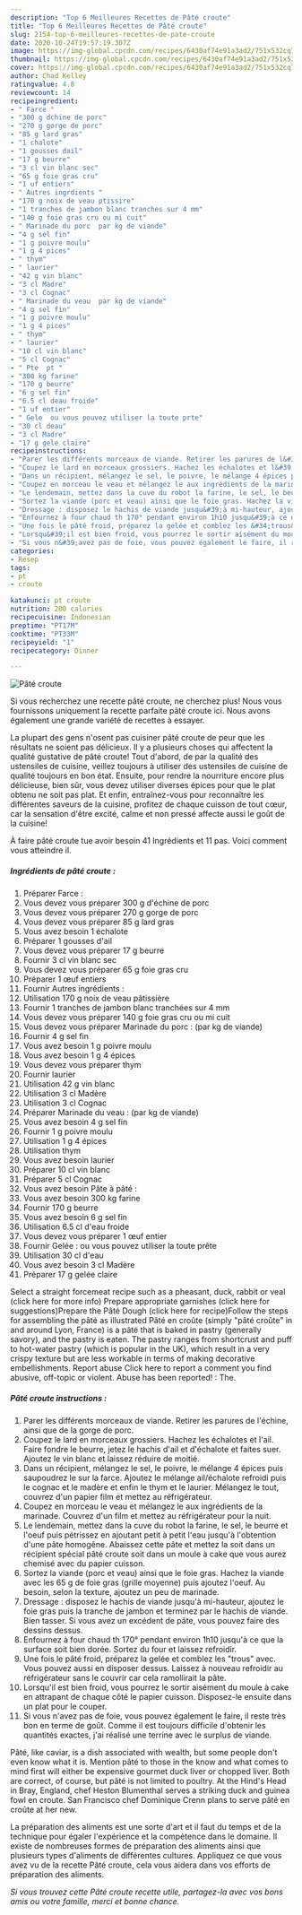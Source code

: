 ```yaml
---
description: "Top 6 Meilleures Recettes de Pâté croute"
title: "Top 6 Meilleures Recettes de Pâté croute"
slug: 2154-top-6-meilleures-recettes-de-pate-croute
date: 2020-10-24T19:57:19.307Z
image: https://img-global.cpcdn.com/recipes/6430af74e91a3ad2/751x532cq70/pate-croute-photo-principale-de-la-recette.jpg
thumbnail: https://img-global.cpcdn.com/recipes/6430af74e91a3ad2/751x532cq70/pate-croute-photo-principale-de-la-recette.jpg
cover: https://img-global.cpcdn.com/recipes/6430af74e91a3ad2/751x532cq70/pate-croute-photo-principale-de-la-recette.jpg
author: Chad Kelley
ratingvalue: 4.8
reviewcount: 14
recipeingredient:
- " Farce "
- "300 g dchine de porc"
- "270 g gorge de porc"
- "85 g lard gras"
- "1 chalote"
- "1 gousses dail"
- "17 g beurre"
- "3 cl vin blanc sec"
- "65 g foie gras cru"
- "1 uf entiers"
- " Autres ingrdients "
- "170 g noix de veau ptissire"
- "1 tranches de jambon blanc tranches sur 4 mm"
- "140 g foie gras cru ou mi cuit"
- " Marinade du porc  par kg de viande"
- "4 g sel fin"
- "1 g poivre moulu"
- "1 g 4 pices"
- " thym"
- " laurier"
- "42 g vin blanc"
- "3 cl Madre"
- "3 cl Cognac"
- " Marinade du veau  par kg de viande"
- "4 g sel fin"
- "1 g poivre moulu"
- "1 g 4 pices"
- " thym"
- " laurier"
- "10 cl vin blanc"
- "5 cl Cognac"
- " Pte  pt "
- "300 kg farine"
- "170 g beurre"
- "6 g sel fin"
- "6.5 cl deau froide"
- "1 uf entier"
- " Gele  ou vous pouvez utiliser la toute prte"
- "30 cl deau"
- "3 cl Madre"
- "17 g gele claire"
recipeinstructions:
- "Parer les différents morceaux de viande. Retirer les parures de l&#39;échine, ainsi que de la gorge de porc."
- "Coupez le lard en morceaux grossiers. Hachez les échalotes et l&#39;ail. Faire fondre le beurre, jetez le hachis d&#39;ail et d&#39;échalote et faites suer. Ajoutez le vin blanc et laissez réduire de moitié."
- "Dans un récipient, mélangez le sel, le poivre, le mélange 4 épices puis saupoudrez le sur la farce. Ajoutez le mélange ail/échalote refroidi puis le cognac et le madère et enfin le thym et le laurier. Mélangez le tout, couvrez d&#39;un papier film et mettez au réfrigérateur."
- "Coupez en morceau le veau et mélangez le aux ingrédients de la marinade. Couvrez d&#39;un film et mettez au réfrigérateur pour la nuit."
- "Le lendemain, mettez dans la cuve du robot la farine, le sel, le beurre et l&#39;oeuf puis pétrissez en ajoutant petit à petit l&#39;eau jusqu&#39;à l&#39;obtention d&#39;une pâte homogêne. Abaissez cette pâte et mettez la soit dans un récipient spécial pâté croute soit dans un moule à cake que vous aurez chemisé avec du papier cuisson."
- "Sortez la viande (porc et veau) ainsi que le foie gras. Hachez la viande avec les 65 g de foie gras (grille moyenne) puis ajoutez l&#39;oeuf. Au besoin, selon la texture, ajoutez un peu de marinade."
- "Dressage : disposez le hachis de viande jusqu&#39;à mi-hauteur, ajoutez le foie gras puis la tranche de jambon et terminez par le hachis de viande. Bien tasser. Si vous avez un excédent de pâte, vous pouvez faire des dessins dessus."
- "Enfournez à four chaud th 170° pendant environ 1h10 jusqu&#39;à ce que la surface soit bien dorée. Sortez du four et laissez refroidir."
- "Une fois le pâté froid, préparez la gelée et comblez les &#34;trous&#34; avec. Vous pouvez aussi en disposer dessus. Laissez à nouveau refroidir au réfrigérateur sans le couvrir car cela ramollirait la pâte."
- "Lorsqu&#39;il est bien froid, vous pourrez le sortir aisément du moule à cake en attrapant de chaque côté le papier cuisson. Disposez-le ensuite dans un plat pour le couper."
- "Si vous n&#39;avez pas de foie, vous pouvez également le faire, il reste très bon en terme de goût. Comme il est toujours difficile d&#39;obtenir les quantités exactes, j&#39;ai réalisé une terrine avec le surplus de viande."
categories:
- Resep
tags:
- pt
- croute

katakunci: pt croute 
nutrition: 200 calories
recipecuisine: Indonesian
preptime: "PT17M"
cooktime: "PT33M"
recipeyield: "1"
recipecategory: Dinner

---
```



![Pâté croute](https://img-global.cpcdn.com/recipes/6430af74e91a3ad2/751x532cq70/pate-croute-photo-principale-de-la-recette.jpg)

Si vous recherchez une recette pâté croute, ne cherchez plus! Nous vous fournissons uniquement la recette parfaite pâté croute ici. Nous avons également une grande variété de recettes à essayer.

La plupart des gens n'osent pas cuisiner pâté croute de peur que les résultats ne soient pas délicieux. Il y a plusieurs choses qui affectent la qualité gustative de pâté croute! Tout d'abord, de par la qualité des ustensiles de cuisine, veillez toujours à utiliser des ustensiles de cuisine de qualité toujours en bon état. Ensuite, pour rendre la nourriture encore plus délicieuse, bien sûr, vous devez utiliser diverses épices pour que le plat obtenu ne soit pas plat. Et enfin, entraînez-vous pour reconnaître les différentes saveurs de la cuisine, profitez de chaque cuisson de tout cœur, car la sensation d'être excité, calme et non pressé affecte aussi le goût de la cuisine!

<!--inarticleads1-->

À faire pâté croute tue avoir besoin 41 Ingrédients et 11 pas. Voici comment vous atteindre il.

##### Ingrédients de pâté croute :

1. Préparer  Farce :
1. Vous devez vous préparer 300 g d&#39;échine de porc
1. Vous devez vous préparer 270 g gorge de porc
1. Vous devez vous préparer 85 g lard gras
1. Vous avez besoin 1 échalote
1. Préparer 1 gousses d&#39;ail
1. Vous devez vous préparer 17 g beurre
1. Fournir 3 cl vin blanc sec
1. Vous devez vous préparer 65 g foie gras cru
1. Préparer 1 œuf entiers
1. Fournir  Autres ingrédients :
1. Utilisation 170 g noix de veau pâtissière
1. Fournir 1 tranches de jambon blanc tranchées sur 4 mm
1. Vous devez vous préparer 140 g foie gras cru ou mi cuit
1. Vous devez vous préparer  Marinade du porc : (par kg de viande)
1. Fournir 4 g sel fin
1. Vous avez besoin 1 g poivre moulu
1. Vous avez besoin 1 g 4 épices
1. Vous devez vous préparer  thym
1. Fournir  laurier
1. Utilisation 42 g vin blanc
1. Utilisation 3 cl Madère
1. Utilisation 3 cl Cognac
1. Préparer  Marinade du veau : (par kg de viande)
1. Vous avez besoin 4 g sel fin
1. Fournir 1 g poivre moulu
1. Utilisation 1 g 4 épices
1. Utilisation  thym
1. Vous avez besoin  laurier
1. Préparer 10 cl vin blanc
1. Préparer 5 cl Cognac
1. Vous avez besoin  Pâte à pâté :
1. Vous avez besoin 300 kg farine
1. Fournir 170 g beurre
1. Vous avez besoin 6 g sel fin
1. Utilisation 6.5 cl d&#39;eau froide
1. Vous devez vous préparer 1 œuf entier
1. Fournir  Gelée : ou vous pouvez utiliser la toute prête
1. Utilisation 30 cl d&#39;eau
1. Vous avez besoin 3 cl Madère
1. Préparer 17 g gelée claire


Select a straight forcemeat recipe such as a pheasant, duck, rabbit or veal (click here for more info) Prepare appropriate garnishes (click here for suggestions)Prepare the Pâté Dough (click here for recipe)Follow the steps for assembling the pâté as illustrated Pâté en croûte (simply &#34;pâté croûte&#34; in and around Lyon, France) is a pâté that is baked in pastry (generally savory), and the pastry is eaten. The pastry ranges from shortcrust and puff to hot-water pastry (which is popular in the UK), which result in a very crispy texture but are less workable in terms of making decorative embellishments. Report abuse Click here to report a comment you find abusive, off-topic or violent. Abuse has been reported! : The. 

<!--inarticleads2-->

##### Pâté croute instructions :

1. Parer les différents morceaux de viande. Retirer les parures de l&#39;échine, ainsi que de la gorge de porc.
1. Coupez le lard en morceaux grossiers. Hachez les échalotes et l&#39;ail. Faire fondre le beurre, jetez le hachis d&#39;ail et d&#39;échalote et faites suer. Ajoutez le vin blanc et laissez réduire de moitié.
1. Dans un récipient, mélangez le sel, le poivre, le mélange 4 épices puis saupoudrez le sur la farce. Ajoutez le mélange ail/échalote refroidi puis le cognac et le madère et enfin le thym et le laurier. Mélangez le tout, couvrez d&#39;un papier film et mettez au réfrigérateur.
1. Coupez en morceau le veau et mélangez le aux ingrédients de la marinade. Couvrez d&#39;un film et mettez au réfrigérateur pour la nuit.
1. Le lendemain, mettez dans la cuve du robot la farine, le sel, le beurre et l&#39;oeuf puis pétrissez en ajoutant petit à petit l&#39;eau jusqu&#39;à l&#39;obtention d&#39;une pâte homogêne. Abaissez cette pâte et mettez la soit dans un récipient spécial pâté croute soit dans un moule à cake que vous aurez chemisé avec du papier cuisson.
1. Sortez la viande (porc et veau) ainsi que le foie gras. Hachez la viande avec les 65 g de foie gras (grille moyenne) puis ajoutez l&#39;oeuf. Au besoin, selon la texture, ajoutez un peu de marinade.
1. Dressage : disposez le hachis de viande jusqu&#39;à mi-hauteur, ajoutez le foie gras puis la tranche de jambon et terminez par le hachis de viande. Bien tasser. Si vous avez un excédent de pâte, vous pouvez faire des dessins dessus.
1. Enfournez à four chaud th 170° pendant environ 1h10 jusqu&#39;à ce que la surface soit bien dorée. Sortez du four et laissez refroidir.
1. Une fois le pâté froid, préparez la gelée et comblez les &#34;trous&#34; avec. Vous pouvez aussi en disposer dessus. Laissez à nouveau refroidir au réfrigérateur sans le couvrir car cela ramollirait la pâte.
1. Lorsqu&#39;il est bien froid, vous pourrez le sortir aisément du moule à cake en attrapant de chaque côté le papier cuisson. Disposez-le ensuite dans un plat pour le couper.
1. Si vous n&#39;avez pas de foie, vous pouvez également le faire, il reste très bon en terme de goût. Comme il est toujours difficile d&#39;obtenir les quantités exactes, j&#39;ai réalisé une terrine avec le surplus de viande.


Pâté, like caviar, is a dish associated with wealth, but some people don&#39;t even know what it is. Mention pâté to those in the know and what comes to mind first will either be expensive gourmet duck liver or chopped liver. Both are correct, of course, but pâté is not limited to poultry. At the Hind&#39;s Head in Bray, England, chef Heston Blumenthal serves a striking duck and guinea fowl en croute. San Francisco chef Dominique Crenn plans to serve pâté en croûte at her new. 

<!--inarticleads1-->

<p>
La préparation des aliments est une sorte d'art et il faut du temps et de la technique pour égaler l'expérience et la compétence dans le domaine. Il existe de nombreuses formes de préparation des aliments ainsi que plusieurs types d'aliments de différentes cultures. Appliquez ce que vous avez vu de la recette Pâté croute, cela vous aidera dans vos efforts de préparation des aliments.
</p>

<p>
<i>Si vous trouvez cette Pâté croute recette utile, partagez-la avec vos bons amis ou votre famille, merci et bonne chance.</i>
</p>
